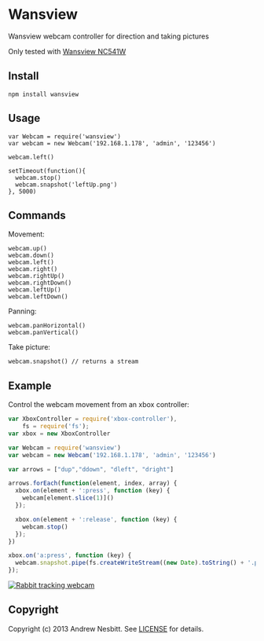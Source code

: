 # Wansview

Wansview webcam controller for direction and taking pictures

Only tested with [Wansview NC541W](http://www.amazon.co.uk/gp/product/B006UCJ64S/ref=as_li_ss_tl?ie=UTF8&camp=1634&creative=19450&creativeASIN=B006UCJ64S&linkCode=as2&tag=teabass-21)

## Install

    npm install wansview

## Usage

    var Webcam = require('wansview')
    var webcam = new Webcam('192.168.1.178', 'admin', '123456')

    webcam.left()

    setTimeout(function(){
      webcam.stop()
      webcam.snapshot('leftUp.png')
    }, 5000)


## Commands

Movement:

    webcam.up()
    webcam.down()
    webcam.left()
    webcam.right()
    webcam.rightUp()
    webcam.rightDown()
    webcam.leftUp()
    webcam.leftDown()

Panning:

    webcam.panHorizontal()
    webcam.panVertical()

Take picture:

    webcam.snapshot() // returns a stream

## Example

Control the webcam movement from an xbox controller:

```javascript
var XboxController = require('xbox-controller'),
    fs = require('fs');
var xbox = new XboxController

var Webcam = require('wansview')
var webcam = new Webcam('192.168.1.178', 'admin', '123456')

var arrows = ["dup","ddown", "dleft", "dright"]

arrows.forEach(function(element, index, array) {
  xbox.on(element + ':press', function (key) {
    webcam[element.slice(1)]()
  });

  xbox.on(element + ':release', function (key) {
    webcam.stop()
  });
})

xbox.on('a:press', function (key) {
  webcam.snapshot.pipe(fs.createWriteStream((new Date).toString() + '.png'));
});
```

[![Rabbit tracking webcam](http://distilleryimage8.ak.instagram.com/c8fde04a766211e3b3c00e911c26a798_8.jpg)](http://instagram.com/p/izlfbEvaCb/)

## Copyright

Copyright (c) 2013 Andrew Nesbitt. See [LICENSE](https://github.com/andrew/wansview/blob/master/LICENSE) for details.
